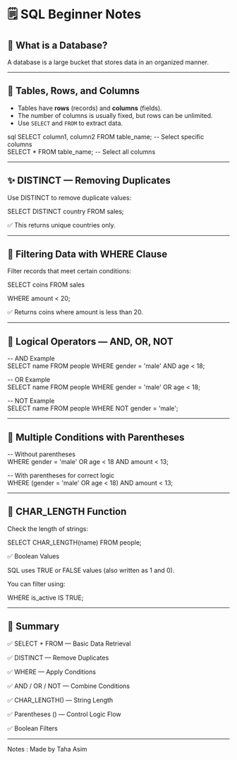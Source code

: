# 🗒️ SQL Beginner Notes  

## 📁 What is a Database?  
A database is a large bucket that stores data in an organized manner.  

---


## 📑 Tables, Rows, and Columns  

- Tables have **rows** (records) and **columns** (fields).  
- The number of columns is usually fixed, but rows can be unlimited.  
- Use `SELECT` and `FROM` to extract data.  

sql
SELECT column1, column2 FROM table_name; -- Select specific columns  
SELECT * FROM table_name; -- Select all columns

---

## ✨ DISTINCT — Removing Duplicates

Use DISTINCT to remove duplicate values:

SELECT DISTINCT country FROM sales;

✅ This returns unique countries only.

---

## 🎯 Filtering Data with WHERE Clause

Filter records that meet certain conditions:

SELECT coins FROM sales

WHERE amount < 20;

✅ Returns coins where amount is less than 20.

----

## 🔗 Logical Operators — AND, OR, NOT
-- AND Example  
SELECT name FROM people
WHERE gender = 'male' AND age < 18;

-- OR Example  
SELECT name FROM people
WHERE gender = 'male' OR age < 18;

-- NOT Example  
SELECT name FROM people
WHERE NOT gender = 'male';

---

## 🧮 Multiple Conditions with Parentheses

-- Without parentheses  
WHERE gender = 'male' OR age < 18 AND amount < 13;  

-- With parentheses for correct logic  
WHERE (gender = 'male' OR age < 18) AND amount < 13;

---

## 📝 CHAR_LENGTH Function

Check the length of strings:

SELECT CHAR_LENGTH(name) FROM people;

✅ Boolean Values

SQL uses TRUE or FALSE values (also written as 1 and 0).

You can filter using:

WHERE is_active IS TRUE;

---

## 🏁 Summary
✅ SELECT + FROM — Basic Data Retrieval

✅ DISTINCT — Remove Duplicates

✅ WHERE — Apply Conditions

✅ AND / OR / NOT — Combine Conditions

✅ CHAR_LENGTH() — String Length

✅ Parentheses () — Control Logic Flow

✅ Boolean Filters

---
Notes : Made by Taha Asim
